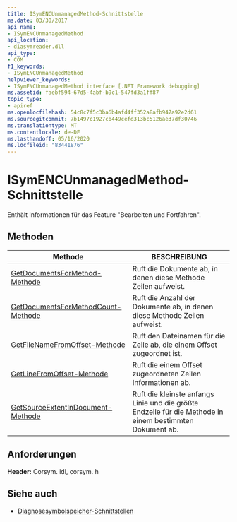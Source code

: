 ```yaml
---
title: ISymENCUnmanagedMethod-Schnittstelle
ms.date: 03/30/2017
api_name:
- ISymENCUnmanagedMethod
api_location:
- diasymreader.dll
api_type:
- COM
f1_keywords:
- ISymENCUnmanagedMethod
helpviewer_keywords:
- ISymENCUnmanagedMethod interface [.NET Framework debugging]
ms.assetid: faebf594-67d5-4abf-b9c1-547fd3a1ff87
topic_type:
- apiref
ms.openlocfilehash: 54c8c7f5c3ba6b4afd4ff352a8afb947a92e2d61
ms.sourcegitcommit: 7b1497c1927cb449cefd313bc5126ae37df30746
ms.translationtype: MT
ms.contentlocale: de-DE
ms.lasthandoff: 05/16/2020
ms.locfileid: "83441876"
---
```

# <a name="isymencunmanagedmethod-interface"></a>ISymENCUnmanagedMethod-Schnittstelle
Enthält Informationen für das Feature "Bearbeiten und Fortfahren".  
  
## <a name="methods"></a>Methoden  
  
|Methode|BESCHREIBUNG|  
|------------|-----------------|  
|[GetDocumentsForMethod-Methode](isymencunmanagedmethod-getdocumentsformethod-method.md)|Ruft die Dokumente ab, in denen diese Methode Zeilen aufweist.|  
|[GetDocumentsForMethodCount-Methode](isymencunmanagedmethod-getdocumentsformethodcount-method.md)|Ruft die Anzahl der Dokumente ab, in denen diese Methode Zeilen aufweist.|  
|[GetFileNameFromOffset-Methode](isymencunmanagedmethod-getfilenamefromoffset-method.md)|Ruft den Dateinamen für die Zeile ab, die einem Offset zugeordnet ist.|  
|[GetLineFromOffset-Methode](isymencunmanagedmethod-getlinefromoffset-method.md)|Ruft die einem Offset zugeordneten Zeilen Informationen ab.|  
|[GetSourceExtentInDocument-Methode](isymencunmanagedmethod-getsourceextentindocument-method.md)|Ruft die kleinste anfangs Linie und die größte Endzeile für die Methode in einem bestimmten Dokument ab.|  
  
## <a name="requirements"></a>Anforderungen  
 **Header:** Corsym. idl, corsym. h  
  
## <a name="see-also"></a>Siehe auch

- [Diagnosesymbolspeicher-Schnittstellen](diagnostics-symbol-store-interfaces.md)

